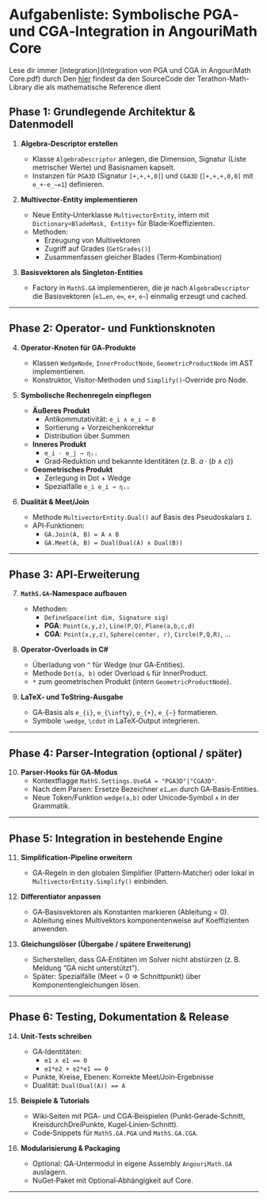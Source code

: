 # Aufgabenliste: Symbolische PGA‑ und CGA‑Integration in AngouriMath Core

Lese dir immer [Integration](Integration von PGA und CGA in AngouriMath Core.pdf) durch
Den [hier](Terathon-Math-Library) findest da den SourceCode der Terathon-Math-Library die als mathematische Reference dient 

## Phase 1: Grundlegende Architektur & Datenmodell

1. **Algebra‐Descriptor erstellen**  
   - Klasse `AlgebraDescriptor` anlegen, die Dimension, Signatur (Liste metrischer Werte) und Basisnamen kapselt.  
   - Instanzen für `PGA3D` (Signatur `[+,+,+,0]`) und `CGA3D` (`[+,+,+,0,0]` mit `e_+·e_−=1`) definieren.

2. **Multivector‐Entity implementieren**  
   - Neue Entity‑Unterklasse `MultivectorEntity`, intern mit `Dictionary<BladeMask, Entity>` für Blade‐Koeffizienten.  
   - Methoden:  
     - Erzeugung von Multivektoren  
     - Zugriff auf Grades (`GetGrades()`)  
     - Zusammenfassen gleicher Blades (Term‐Kombination)

3. **Basisvektoren als Singleton‑Entities**  
   - Factory in `MathS.GA` implementieren, die je nach `AlgebraDescriptor` die Basisvektoren (`e1…en`, `e∞`, `e+`, `e−`) einmalig erzeugt und cached.

---

## Phase 2: Operator‑ und Funktionsknoten

4. **Operator‐Knoten für GA‑Produkte**  
   - Klassen `WedgeNode`, `InnerProductNode`, `GeometricProductNode` im AST implementieren.  
   - Konstruktor, Visitor‑Methoden und `Simplify()`‑Override pro Node.

5. **Symbolische Rechenregeln einpflegen**  
   - **Äußeres Produkt**  
     - Antikommutativität: `e_i ∧ e_i → 0`  
     - Sortierung + Vorzeichenkorrektur  
     - Distribution über Summen  
   - **Inneres Produkt**  
     - `e_i · e_j → ηᵢⱼ`  
     - Grad‐Reduktion und bekannte Identitäten (z. B. $a·(b∧c)$)  
   - **Geometrisches Produkt**  
     - Zerlegung in Dot + Wedge  
     - Spezialfälle `e_i e_i → ηᵢᵢ`

6. **Dualität & Meet/Join**  
   - Methode `MultivectorEntity.Dual()` auf Basis des Pseudoskalars `I`.  
   - API‑Funktionen:  
     - `GA.Join(A, B) = A ∧ B`  
     - `GA.Meet(A, B) = Dual(Dual(A) ∧ Dual(B))`

---

## Phase 3: API‑Erweiterung

7. **`MathS.GA`‑Namespace aufbauen**  
   - Methoden:  
     - `DefineSpace(int dim, Signature sig)`  
     - **PGA**: `Point(x,y,z)`, `Line(P,Q)`, `Plane(a,b,c,d)`  
     - **CGA**: `Point(x,y,z)`, `Sphere(center, r)`, `Circle(P,Q,R)`, …

8. **Operator‑Overloads in C#**  
   - Überladung von `^` für Wedge (nur GA‑Entities).  
   - Methode `Dot(a, b)` oder Overload `&` für InnerProduct.  
   - `*` zum geometrischen Produkt (intern `GeometricProductNode`).

9. **LaTeX‑ und ToString‑Ausgabe**  
   - GA‑Basis als `e_{i}`, `e_{\infty}`, `e_{+}`, `e_{−}` formatieren.  
   - Symbole `\wedge`, `\cdot` in LaTeX‑Output integrieren.

---

## Phase 4: Parser‑Integration (optional / später)

10. **Parser‑Hooks für GA‑Modus**  
    - Kontextflagge `MathS.Settings.UseGA = "PGA3D"|"CGA3D"`.  
    - Nach dem Parsen: Ersetze Bezeichner `e1…en` durch GA‑Basis‑Entities.  
    - Neue Token/Funktion `wedge(a,b)` oder Unicode‑Symbol `∧` in der Grammatik.

---

## Phase 5: Integration in bestehende Engine

11. **Simplification‑Pipeline erweitern**  
    - GA‑Regeln in den globalen Simplifier (Pattern‑Matcher) oder lokal in `MultivectorEntity.Simplify()` einbinden.

12. **Differentiator anpassen**  
    - GA‑Basisvektoren als Konstanten markieren (Ableitung = 0).  
    - Ableitung eines Multivektors komponentenweise auf Koeffizienten anwenden.

13. **Gleichungslöser (Übergabe / spätere Erweiterung)**  
    - Sicherstellen, dass GA‑Entitäten im Solver nicht abstürzen (z. B. Meldung “GA nicht unterstützt”).  
    - Später: Spezialfälle (Meet = 0 ⇒ Schnittpunkt) über Komponentengleichungen lösen.

---

## Phase 6: Testing, Dokumentation & Release

14. **Unit‑Tests schreiben**  
    - GA‑Identitäten:  
      - `e1 ∧ e1 == 0`  
      - `e1*e2 + e2*e1 == 0`  
    - Punkte, Kreise, Ebenen: Korrekte Meet/Join‑Ergebnisse  
    - Dualität: `Dual(Dual(A)) == A`

15. **Beispiele & Tutorials**  
    - Wiki‑Seiten mit PGA- und CGA‑Beispielen (Punkt‑Gerade‑Schnitt, KreisdurchDreiPunkte, Kugel‑Linien‑Schnitt).  
    - Code‑Snippets für `MathS.GA.PGA` und `MathS.GA.CGA`.

16. **Modularisierung & Packaging**  
    - Optional: GA‑Untermodul in eigene Assembly `AngouriMath.GA` auslagern.  
    - NuGet‑Paket mit Optional‑Abhängigkeit auf Core.

---

